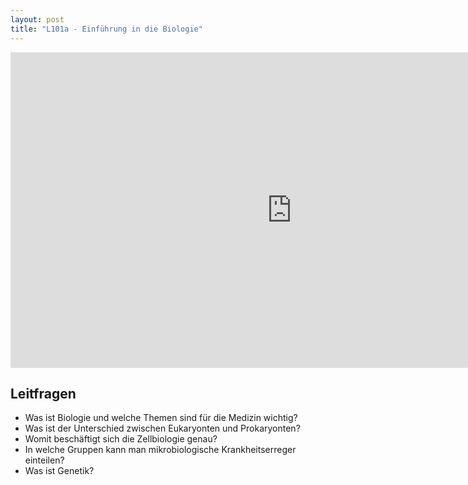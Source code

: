 ```yaml
---
layout: post
title: "L101a - Einführung in die Biologie"
---
```

<center>
<iframe src="https://player.vimeo.com/video/160987632" width="900" height="505" frameborder="0" webkitallowfullscreen mozallowfullscreen allowfullscreen></iframe>
</center>

## Leitfragen
- Was ist Biologie und welche Themen sind für die Medizin wichtig?
- Was ist der Unterschied zwischen Eukaryonten und Prokaryonten?
- Womit beschäftigt sich die Zellbiologie genau?
- In welche Gruppen kann man mikrobiologische Krankheitserreger einteilen?
- Was ist Genetik?
